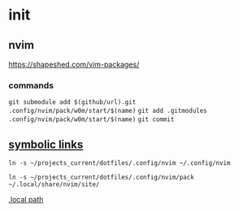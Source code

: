 # init

## nvim

https://shapeshed.com/vim-packages/

### commands

  `git submodule add $(github/url).git .config/nvim/pack/w0m/start/$(name)`
  `git add .gitmodules .config/nvim/pack/w0m/start/$(name)`
  `git commit`


## [symbolic links](https://linuxize.com/post/how-to-create-symbolic-links-in-linux-using-the-ln-command/#creating-symlinks-to-a-directory)

`ln -s ~/projects_current/dotfiles/.config/nvim ~/.config/nvim`

`ln -s ~/projects_current/dotfiles/.config/nvim/pack ~/.local/share/nvim/site/`

[.local path](https://stackoverflow.com/questions/48700563/how-do-i-install-plugins-in-neovim-correctly)

